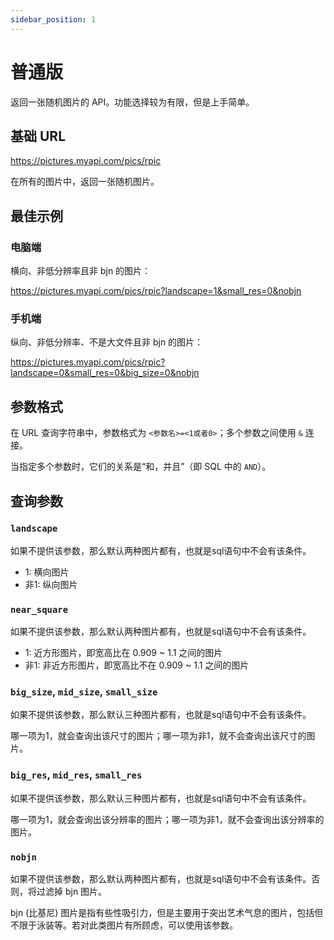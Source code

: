 ```yaml
---
sidebar_position: 1
---
```


# 普通版

返回一张随机图片的 API。功能选择较为有限，但是上手简单。

## 基础 URL

https://pictures.myapi.com/pics/rpic

在所有的图片中，返回一张随机图片。

## 最佳示例

### 电脑端

横向、非低分辨率且非 bjn 的图片：

https://pictures.myapi.com/pics/rpic?landscape=1&small_res=0&nobjn

### 手机端

纵向、非低分辨率、不是大文件且非 bjn 的图片：

https://pictures.myapi.com/pics/rpic?landscape=0&small_res=0&big_size=0&nobjn

## 参数格式

在 URL 查询字符串中，参数格式为 `<参数名>=<1或者0>`；多个参数之间使用 `&` 连接。

当指定多个参数时，它们的关系是“和，并且”（即 SQL 中的 `AND`）。

## 查询参数

### `landscape`

如果不提供该参数，那么默认两种图片都有，也就是sql语句中不会有该条件。

- 1: 横向图片
- 非1: 纵向图片

### `near_square`

如果不提供该参数，那么默认两种图片都有，也就是sql语句中不会有该条件。

- 1: 近方形图片，即宽高比在 0.909 ~ 1.1 之间的图片
- 非1: 非近方形图片，即宽高比不在 0.909 ~ 1.1 之间的图片

### `big_size`, `mid_size`, `small_size`

如果不提供该参数，那么默认三种图片都有，也就是sql语句中不会有该条件。

哪一项为1，就会查询出该尺寸的图片；哪一项为非1，就不会查询出该尺寸的图片。

### `big_res`, `mid_res`, `small_res`

如果不提供该参数，那么默认三种图片都有，也就是sql语句中不会有该条件。

哪一项为1，就会查询出该分辨率的图片；哪一项为非1，就不会查询出该分辨率的图片。

### `nobjn`

如果不提供该参数，那么默认两种图片都有，也就是sql语句中不会有该条件。否则，将过滤掉 bjn 图片。

bjn (比基尼) 图片是指有些性吸引力，但是主要用于突出艺术气息的图片，包括但不限于泳装等。若对此类图片有所顾虑，可以使用该参数。
